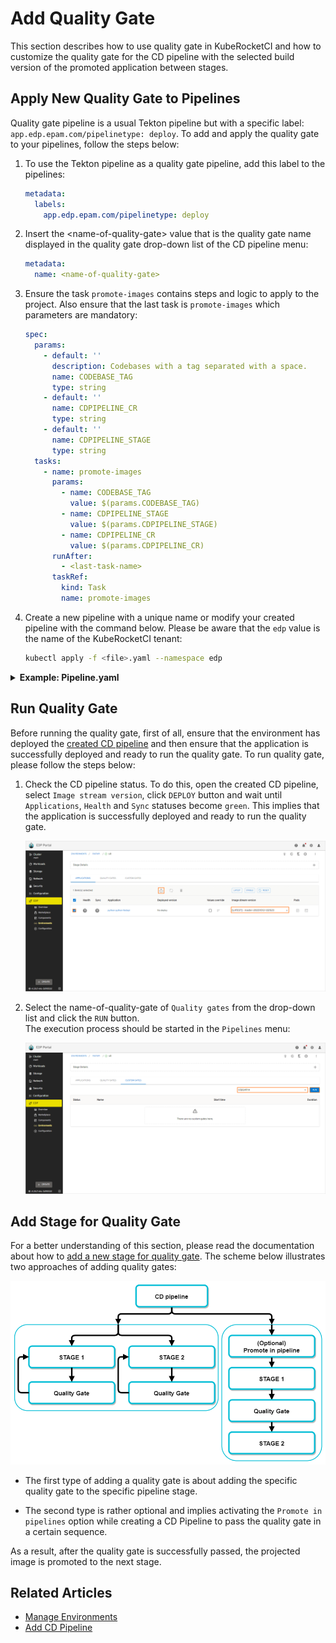 # Add Quality Gate

<head>
  <link rel="canonical" href="https://docs.kuberocketci.io/docs/user-guide/add-quality-gate/" />
</head>

This section describes how to use quality gate in KubeRocketCI and how to customize the quality gate for the CD pipeline with the selected build version of the promoted application between stages.

## Apply New Quality Gate to Pipelines

Quality gate pipeline is a usual Tekton pipeline but with a specific label: `app.edp.epam.com/pipelinetype: deploy`. To add and apply the quality gate to your pipelines, follow the steps below:

1. To use the Tekton pipeline as a quality gate pipeline, add this label to the pipelines:

    ```yaml
    metadata:
      labels:
        app.edp.epam.com/pipelinetype: deploy
    ```

2. Insert the \<name-of-quality-gate\> value that is the quality gate name displayed in the quality gate drop-down list of the CD pipeline menu:

    ```yaml
    metadata:
      name: <name-of-quality-gate>
    ```

3. Ensure the task `promote-images` contains steps and logic to apply to the project. Also ensure that the last task is `promote-images` which parameters are mandatory:

    ```yaml
    spec:
      params:
        - default: ''
          description: Codebases with a tag separated with a space.
          name: CODEBASE_TAG
          type: string
        - default: ''
          name: CDPIPELINE_CR
          type: string
        - default: ''
          name: CDPIPELINE_STAGE
          type: string
      tasks:
        - name: promote-images
          params:
            - name: CODEBASE_TAG
              value: $(params.CODEBASE_TAG)
            - name: CDPIPELINE_STAGE
              value: $(params.CDPIPELINE_STAGE)
            - name: CDPIPELINE_CR
              value: $(params.CDPIPELINE_CR)
          runAfter:
            - <last-task-name>
          taskRef:
            kind: Task
            name: promote-images
    ```

4. Create a new pipeline with a unique name or modify your created pipeline with the command below. Please be aware that the `edp` value is the name of the KubeRocketCI tenant:

    ```bash
    kubectl apply -f <file>.yaml --namespace edp
    ```

  <details>
  <summary><b>Example: Pipeline.yaml</b></summary>
    ```yaml
    apiVersion: tekton.dev/v1beta1
    kind: Pipeline
    metadata:
      labels:
        app.edp.epam.com/pipelinetype: deploy
      name: <name-of-quality-gate>
      namespace: edp
    spec:
      params:
        - default: >-
            https://<CI-pipeline-provisioner>-edp.<cluster-name>.aws.main.edp.projects.epam.com/#/namespaces/$(context.pipelineRun.namespace)/pipelineruns/$(context.pipelineRun.name)
          name: pipelineUrl
          type: string
        - default: ''
          description: Codebases with a tag separated with a space.
          name: CODEBASE_TAG
          type: string
        - default: ''
          name: CDPIPELINE_CR
          type: string
        - default: ''
          name: CDPIPELINE_STAGE
          type: string
      tasks:
        - name: autotests
          params:
            - name: BASE_IMAGE
              value: bitnami/kubectl:1.25.4
            - name: EXTRA_COMMANDS
              value: echo "Hello World"
          taskRef:
            kind: Task
            name: run-quality-gate
        - name: promote-images
          params:
            - name: CODEBASE_TAG
              value: $(params.CODEBASE_TAG)
            - name: CDPIPELINE_STAGE
              value: $(params.CDPIPELINE_STAGE)
            - name: CDPIPELINE_CR
              value: $(params.CDPIPELINE_CR)
          runAfter:
            - autotests
          taskRef:
            kind: Task
            name: promote-images
    ```
  </details>

## Run Quality Gate

Before running the quality gate, first of all, ensure that the environment has deployed the [created CD pipeline](add-cd-pipeline.md) and then ensure that the application is successfully deployed and ready to run the quality gate. To run quality gate, please follow the steps below:

1. Check the CD pipeline status. To do this, open the created CD pipeline, select `Image stream version`, click `DEPLOY` button and wait until `Applications`, `Health` and `Sync` statuses become `green`. This implies that the application is successfully deployed and ready to run the quality gate.

    ![CD pipeline stage overview](../assets/user-guide/qg_cd_status.png "CD pipeline stage overview")

2. Select the name-of-quality-gate of `Quality gates` from the drop-down list and click the `RUN` button.<br />The execution process should be started in the `Pipelines` menu:

    ![Quality gate pipeline status](../assets/user-guide/qg_stage_status.png "Quality gate pipeline status")

## Add Stage for Quality Gate

For a better understanding of this section, please read the documentation about how to [add a new stage for quality gate](add-cd-pipeline.md). The scheme below illustrates two approaches of adding quality gates:

  ![Quality gate promote a scheme](../assets/user-guide/qg_promote_shema.png "Types of adding quality gate")

* The first type of adding a quality gate is about adding the specific quality gate to the specific pipeline stage.

* The second type is rather optional and implies activating the `Promote in pipelines` option while creating a CD Pipeline to pass the quality gate in a certain sequence.

As a result, after the quality gate is successfully passed, the projected image is promoted to the next stage.

## Related Articles

* [Manage Environments](../user-guide/manage-environments.md)
* [Add CD Pipeline](../user-guide/add-cd-pipeline.md)
